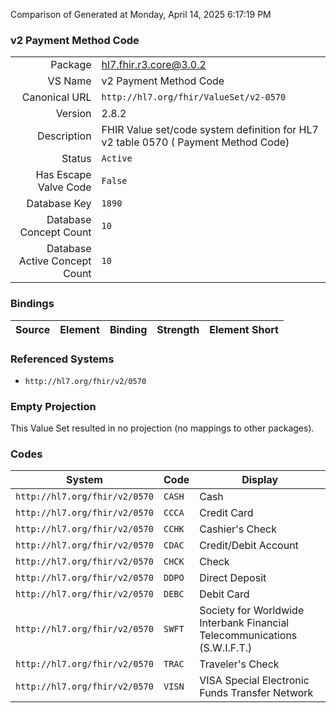 Comparison of 
Generated at Monday, April 14, 2025 6:17:19 PM

### v2 Payment Method Code

|      |     |
| ---: | --- |
| Package | hl7.fhir.r3.core@3.0.2 |
| VS Name | v2 Payment Method Code |
| Canonical URL | `http://hl7.org/fhir/ValueSet/v2-0570` |
| Version | 2.8.2 |
| Description | FHIR Value set/code system definition for HL7 v2 table 0570 ( Payment Method Code) |
| Status | `Active` |
| Has Escape Valve Code | `False` |
| Database Key | `1890` |
| Database Concept Count | `10` |
| Database Active Concept Count | `10` |
### Bindings

| Source | Element | Binding | Strength | Element Short |
| ------ | ------- | ------- | -------- | ------------- |

### Referenced Systems

* `http://hl7.org/fhir/v2/0570`
### Empty Projection

This Value Set resulted in no projection (no mappings to other packages).

### Codes

| System | Code | Display |
| ------ | ---- | ------- |
| `http://hl7.org/fhir/v2/0570` | `CASH` | Cash |
| `http://hl7.org/fhir/v2/0570` | `CCCA` | Credit Card |
| `http://hl7.org/fhir/v2/0570` | `CCHK` | Cashier's Check |
| `http://hl7.org/fhir/v2/0570` | `CDAC` | Credit/Debit Account |
| `http://hl7.org/fhir/v2/0570` | `CHCK` | Check |
| `http://hl7.org/fhir/v2/0570` | `DDPO` | Direct Deposit |
| `http://hl7.org/fhir/v2/0570` | `DEBC` | Debit Card |
| `http://hl7.org/fhir/v2/0570` | `SWFT` | Society for Worldwide Interbank Financial Telecommunications (S.W.I.F.T.) |
| `http://hl7.org/fhir/v2/0570` | `TRAC` | Traveler's Check |
| `http://hl7.org/fhir/v2/0570` | `VISN` | VISA Special Electronic Funds Transfer Network |
